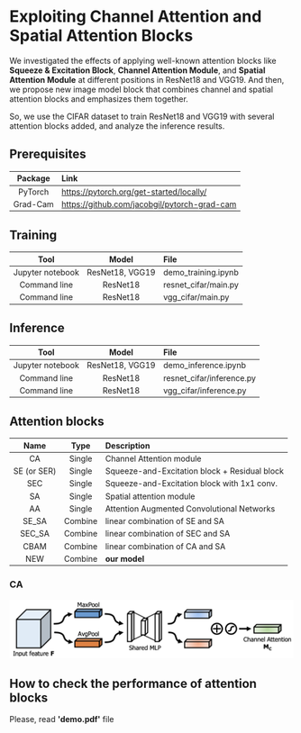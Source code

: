 # Exploiting Channel Attention and Spatial Attention Blocks
We investigated the effects of applying well-known attention blocks like __Squeeze & Excitation Block__, 
__Channel Attention Module__, and __Spatial Attention Module__ at different positions in ResNet18 and VGG19.
And then, we propose new image model block that combines channel and spatial attention blocks and
emphasizes them together.

So, we use the CIFAR dataset to train ResNet18 and VGG19 with several attention blocks added, 
and analyze the inference results.

## Prerequisites

|  Package  |  Link   |
|:---------:|:-------|
|  PyTorch  |   https://pytorch.org/get-started/locally/   |
| Grad-Cam  |  https://github.com/jacobgil/pytorch-grad-cam   |

## Training

|       Tool       |                Model                 | File                 |
|:----------------:|:------------------------------------:|:---------------------|
| Jupyter notebook |           ResNet18, VGG19            | demo_training.ipynb  |
|   Command line   | ResNet18 | resnet_cifar/main.py |
|   Command line   | ResNet18 | vgg_cifar/main.py    |

## Inference

|       Tool       |                Model                 | File                      |
|:----------------:|:------------------------------------:|:--------------------------|
| Jupyter notebook |           ResNet18, VGG19            | demo_inference.ipynb      |
|   Command line   | ResNet18 | resnet_cifar/inference.py |
|   Command line   | ResNet18 | vgg_cifar/inference.py         |

## Attention blocks

|    Name     |   Type   | Description                                   |
|:-----------:|:--------:|:----------------------------------------------|
|     CA      |  Single  | Channel Attention module                      |
| SE (or SER) |  Single  | Squeeze-and-Excitation block + Residual block |
|     SEC     |  Single  | Squeeze-and-Excitation block with 1x1 conv.   |
|     SA      |  Single  | Spatial attention module                      |
|     AA      |  Single  | Attention Augmented Convolutional Networks    |
|    SE_SA    | Combine  | linear combination of SE and SA               |
|   SEC_SA    | Combine  | linear combination of SEC and SA              |
|    CBAM     | Combine  | linear combination of CA and SA               |
|     NEW     | Combine  | __our model__                                 |

### CA

![CA](https://github.com/jaekyeongg/deeplearning/blob/main/fig/CAM.png)

## How to check the performance of attention blocks

Please, read __'demo.pdf'__ file